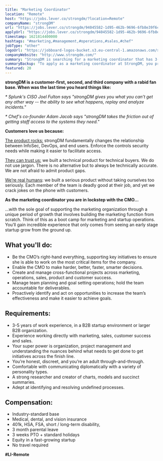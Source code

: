 ```yaml
---
title: "Marketing Coordinator"
location: "Remote"
host: "https://jobs.lever.co/strongdm/?location=Remote"
companyName: "strongDM"
url: "https://jobs.lever.co/strongdm/94045582-1d95-462b-9696-6fb8e39f6c1c"
applyUrl: "https://jobs.lever.co/strongdm/94045582-1d95-462b-9696-6fb8e39f6c1c/apply"
timestamp: 1621814400000
hashtags: "#marketing,#management,#operations,#sales,#chef"
jobType: "other"
logoUrl: "https://jobboard-logos-bucket.s3.eu-central-1.amazonaws.com/strongdm"
companyWebsite: "http://www.strongdm.com/"
summary: "StrongDM is searching for a marketing coordinator that has 3-5 years of work experience, in a B2B startup environment or larger B2B organization."
summaryBackup: "To apply as a marketing coordinator at StrongDM, you preferably need to have some knowledge of: #marketing, #management, #operations."
featured: 20
---
```


**strongDM is a customer-first, second, and third company with a rabid fan base. When was the last time you heard things like:**

_\* Splunk's CISO Joel Fulton says "strongDM gives you what you can’t get any other way -- the ability to see what happens, replay and analyze incidents."_

_\* Chef's co-founder Adam Jacob says "strongDM takes the friction out of getting staff access to the systems they need."_

**Customers love us because:**

[The product rocks:](https://youtu.be/KvdsrELgAY0) strongDM fundamentally changes the relationship between InfoSec, DevOps, and end users. Enforce the controls security needs while making it easier to facilitate access.  

[They can trust us:](https://www.strongdm.com/blog) we built a technical product for technical buyers. We do not use jargon. There is no alternative but to always be technically accurate. We are not afraid to admit product gaps.  

[We’re real humans](https://www.strongdm.com/about): we built a serious product without taking ourselves too seriously. Each member of the team is deadly good at their job, and yet we crack jokes on the phone with customers. 

 **As the marketing coordinator you are in lockstep with the CMO...**

...with the sole goal of supporting the marketing organization through a unique period of growth that involves building the marketing function from scratch. Think of this as a boot camp for marketing and startup operations. You’ll gain incredible experience that only comes from seeing an early stage startup grow from the ground up.  

## What you'll do:

*   Be the CMO’s right-hand everything, supporting key initiatives to ensure she is able to work on the most critical items for the company.
*   Enable the CMO to make harder, better, faster, smarter decisions.
*   Create and manage cross-functional projects across marketing, operations, sales, product and customer success.
*   Manage team planning and goal setting operations; hold the team accountable for deliverables.
*   Proactively identify and act on opportunities to increase the team’s effectiveness and make it easier to achieve goals.

## Requirements:

*   3-5 years of work experience, in a B2B startup environment or larger B2B organization.
*   Experience working directly with marketing, sales, customer success and sales.
*   Your super power is organization, project management and understanding the nuances behind what needs to get done to get initiatives across the finish line.
*   You’re honest, discreet, and you’re an adult through-and-through.
*   Comfortable with communicating diplomatically with a variety of personality types.
*   A strong researcher and creator of charts, models and succinct summaries.
*   Adept at identifying and resolving undefined processes.

## Compensation:

*   Industry-standard base
*   Medical, dental, and vision insurance
*   401k, HSA, FSA, short / long-term disability,
*   3 month parental leave
*   3 weeks PTO + standard holidays
*   Equity in a fast-growing startup
*   No travel required

**#LI-Remote**
